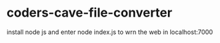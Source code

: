 # coders-cave-file-converter
install node js and enter node index.js to wrn the web in localhost:7000
